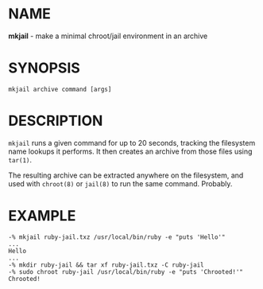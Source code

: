 # NAME

**mkjail** - make a minimal chroot/jail environment in an archive

# SYNOPSIS

`mkjail archive command [args]`

# DESCRIPTION

`mkjail` runs a given command for up to 20 seconds, tracking the filesystem name
lookups it performs.  It then creates an archive from those files using `tar(1)`.

The resulting archive can be extracted anywhere on the filesystem, and used with
`chroot(8)` or `jail(8)` to run the same command.  Probably.

# EXAMPLE

```shell
-% mkjail ruby-jail.txz /usr/local/bin/ruby -e "puts 'Hello'"
...
Hello
...
-% mkdir ruby-jail && tar xf ruby-jail.txz -C ruby-jail
-% sudo chroot ruby-jail /usr/local/bin/ruby -e "puts 'Chrooted!'"
Chrooted!
```
